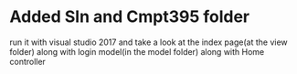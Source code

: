 # Added Sln and Cmpt395 folder
 run it with visual studio 2017 and take a look at the index page(at the view folder) along with login model(in the model folder)
 along with Home controller
